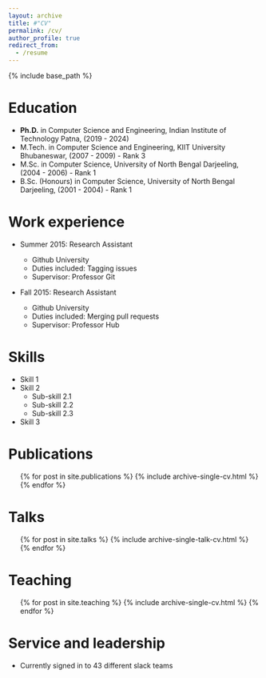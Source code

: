 ```yaml
---
layout: archive
title: #"CV"
permalink: /cv/
author_profile: true
redirect_from:
  - /resume
---
```


{% include base_path %}

Education
======
* <b>Ph.D.</b> in Computer Science and Engineering, Indian Institute of Technology Patna, (2019 - 2024)
* M.Tech. in Computer Science and Engineering, KIIT University Bhubaneswar, (2007 - 2009) - Rank 3
* M.Sc. in Computer Science, University of North Bengal Darjeeling, (2004 - 2006) - Rank 1
* B.Sc. (Honours) in Computer Science, University of North Bengal Darjeeling, (2001 - 2004) - Rank 1

Work experience
======
* Summer 2015: Research Assistant
  * Github University
  * Duties included: Tagging issues
  * Supervisor: Professor Git

* Fall 2015: Research Assistant
  * Github University
  * Duties included: Merging pull requests
  * Supervisor: Professor Hub
  
Skills
======
* Skill 1
* Skill 2
  * Sub-skill 2.1
  * Sub-skill 2.2
  * Sub-skill 2.3
* Skill 3

Publications
======
  <ul>{% for post in site.publications %}
    {% include archive-single-cv.html %}
  {% endfor %}</ul>
  
Talks
======
  <ul>{% for post in site.talks %}
    {% include archive-single-talk-cv.html %}
  {% endfor %}</ul>
  
Teaching
======
  <ul>{% for post in site.teaching %}
    {% include archive-single-cv.html %}
  {% endfor %}</ul>
  
Service and leadership
======
* Currently signed in to 43 different slack teams
